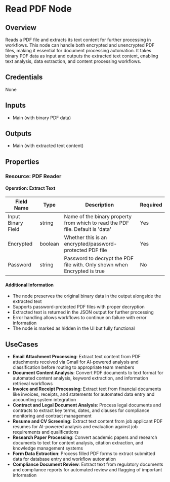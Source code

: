 # Read PDF Node

## Overview

Reads a PDF file and extracts its text content for further processing in workflows. This node can handle both encrypted and unencrypted PDF files, making it essential for document processing automation. It takes binary PDF data as input and outputs the extracted text content, enabling text analysis, data extraction, and content processing workflows.

## Credentials

None

## Inputs

- Main (with binary PDF data)

## Outputs

- Main (with extracted text content)

## Properties

### Resource: PDF Reader

#### Operation: Extract Text

| Field Name | Type | Description | Required |
|---|---|---|---|
| Input Binary Field | string | Name of the binary property from which to read the PDF file. Default is 'data' | Yes |
| Encrypted | boolean | Whether this is an encrypted/password-protected PDF file | Yes |
| Password | string | Password to decrypt the PDF file with. Only shown when Encrypted is true | No |

#### Additional Information
- The node preserves the original binary data in the output alongside the extracted text
- Supports password-protected PDF files with proper decryption
- Extracted text is returned in the JSON output for further processing
- Error handling allows workflows to continue on failure with error information
- The node is marked as hidden in the UI but fully functional

## UseCases

- **Email Attachment Processing**: Extract text content from PDF attachments received via Gmail for AI-powered analysis and classification before routing to appropriate team members
- **Document Content Analysis**: Convert PDF documents to text format for automated content analysis, keyword extraction, and information retrieval workflows
- **Invoice and Receipt Processing**: Extract text from financial documents like invoices, receipts, and statements for automated data entry and accounting system integration
- **Contract and Legal Document Analysis**: Process legal documents and contracts to extract key terms, dates, and clauses for compliance monitoring and contract management
- **Resume and CV Screening**: Extract text content from job applicant PDF resumes for AI-powered analysis and evaluation against job requirements and qualifications
- **Research Paper Processing**: Convert academic papers and research documents to text for content analysis, citation extraction, and knowledge management systems
- **Form Data Extraction**: Process filled PDF forms to extract submitted data for database entry and workflow automation
- **Compliance Document Review**: Extract text from regulatory documents and compliance reports for automated review and flagging of important information

